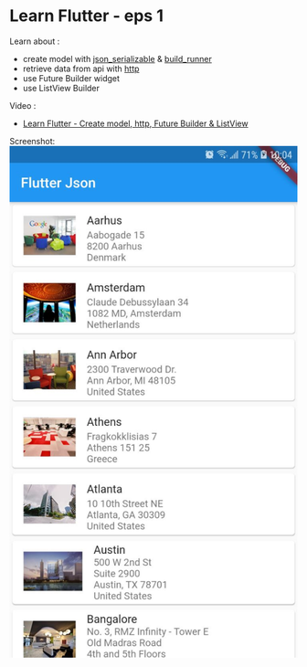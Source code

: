 # Learn Flutter - eps 1

Learn about :
- create model with [json_serializable](https://pub.dev/packages/json_serializable) & [build_runner](https://pub.dev/packages/build_runner)
- retrieve data from api with [http](https://pub.dev/packages/http)
- use Future Builder widget
- use ListView Builder

Video :
- [Learn Flutter - Create model, http, Future Builder & ListView](https://youtu.be/xK3535ycMlo)

Screenshot:
![result](/screenshot/1.jpg)

